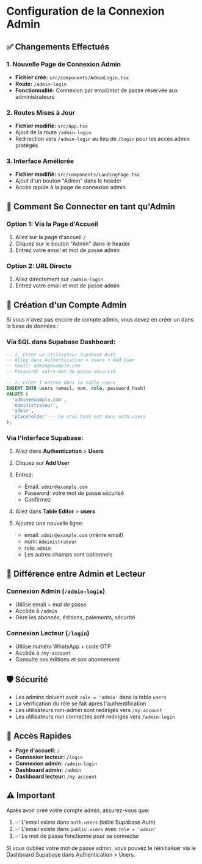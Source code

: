 # Configuration de la Connexion Admin

## ✅ Changements Effectués

### 1. Nouvelle Page de Connexion Admin
- **Fichier créé:** `src/components/AdminLogin.tsx`
- **Route:** `/admin-login`
- **Fonctionnalité:** Connexion par email/mot de passe réservée aux administrateurs

### 2. Routes Mises à Jour
- **Fichier modifié:** `src/App.tsx`
- Ajout de la route `/admin-login`
- Redirection vers `/admin-login` au lieu de `/login` pour les accès admin protégés

### 3. Interface Améliorée
- **Fichier modifié:** `src/components/LandingPage.tsx`
- Ajout d'un bouton "Admin" dans le header
- Accès rapide à la page de connexion admin

## 🔑 Comment Se Connecter en tant qu'Admin

### Option 1: Via la Page d'Accueil
1. Allez sur la page d'accueil `/`
2. Cliquez sur le bouton "Admin" dans le header
3. Entrez votre email et mot de passe admin

### Option 2: URL Directe
1. Allez directement sur `/admin-login`
2. Entrez votre email et mot de passe admin

## 📝 Création d'un Compte Admin

Si vous n'avez pas encore de compte admin, vous devez en créer un dans la base de données :

### Via SQL dans Supabase Dashboard:

```sql
-- 1. Créer un utilisateur Supabase Auth
-- Allez dans Authentication > Users > Add User
-- Email: admin@example.com
-- Password: votre-mot-de-passe-sécurisé

-- 2. Créer l'entrée dans la table users
INSERT INTO users (email, nom, role, password_hash)
VALUES (
  'admin@example.com',
  'Administrateur',
  'admin',
  'placeholder' -- Le vrai hash est dans auth.users
);
```

### Via l'Interface Supabase:

1. Allez dans **Authentication** > **Users**
2. Cliquez sur **Add User**
3. Entrez:
   - Email: `admin@example.com`
   - Password: votre mot de passe sécurisé
   - Confirmez

4. Allez dans **Table Editor** > **users**
5. Ajoutez une nouvelle ligne:
   - email: `admin@example.com` (même email)
   - nom: `Administrateur`
   - role: `admin`
   - Les autres champs sont optionnels

## 🔐 Différence entre Admin et Lecteur

### Connexion Admin (`/admin-login`)
- Utilise email + mot de passe
- Accède à `/admin`
- Gère les abonnés, éditions, paiements, sécurité

### Connexion Lecteur (`/login`)
- Utilise numéro WhatsApp + code OTP
- Accède à `/my-account`
- Consulte ses éditions et son abonnement

## 🛡️ Sécurité

- Les admins doivent avoir `role = 'admin'` dans la table `users`
- La vérification du rôle se fait après l'authentification
- Les utilisateurs non-admin sont redirigés vers `/my-account`
- Les utilisateurs non connectés sont redirigés vers `/admin-login`

## 🚀 Accès Rapides

- **Page d'accueil:** `/`
- **Connexion lecteur:** `/login`
- **Connexion admin:** `/admin-login`
- **Dashboard admin:** `/admin`
- **Dashboard lecteur:** `/my-account`

## ⚠️ Important

Après avoir créé votre compte admin, assurez-vous que:
1. ✅ L'email existe dans `auth.users` (table Supabase Auth)
2. ✅ L'email existe dans `public.users` avec `role = 'admin'`
3. ✅ Le mot de passe fonctionne pour se connecter

Si vous oubliez votre mot de passe admin, vous pouvez le réinitialiser via le Dashboard Supabase dans Authentication > Users.

